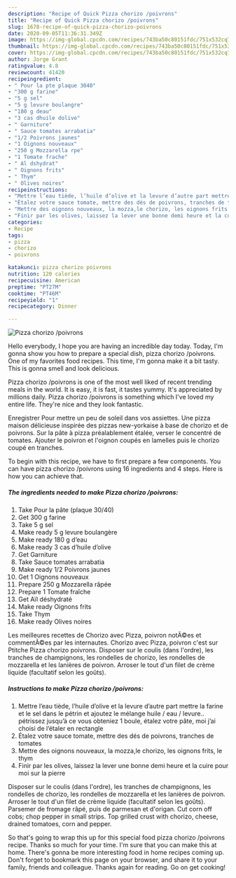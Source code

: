 ```yaml
---
description: "Recipe of Quick Pizza chorizo /poivrons"
title: "Recipe of Quick Pizza chorizo /poivrons"
slug: 1678-recipe-of-quick-pizza-chorizo-poivrons
date: 2020-09-05T11:36:31.349Z
image: https://img-global.cpcdn.com/recipes/743ba50c80151fdc/751x532cq70/pizza-chorizo-poivrons-photo-principale-de-la-recette.jpg
thumbnail: https://img-global.cpcdn.com/recipes/743ba50c80151fdc/751x532cq70/pizza-chorizo-poivrons-photo-principale-de-la-recette.jpg
cover: https://img-global.cpcdn.com/recipes/743ba50c80151fdc/751x532cq70/pizza-chorizo-poivrons-photo-principale-de-la-recette.jpg
author: Jorge Grant
ratingvalue: 4.8
reviewcount: 41420
recipeingredient:
- " Pour la pte plaque 3040"
- "300 g farine"
- "5 g sel"
- "5 g levure boulangre"
- "180 g deau"
- "3 cas dhuile dolive"
- " Garniture"
- " Sauce tomates arrabatia"
- "1/2 Poivrons jaunes"
- "1 Oignons nouveaux"
- "250 g Mozzarella rpe"
- "1 Tomate frache"
- " Al dshydrat"
- " Oignons frits"
- " Thym"
- " Olives noires"
recipeinstructions:
- "Mettre l’eau tiède, l’huile d’olive et la levure d’autre part mettre la farine et le sel dans le pétrin et ajoutez le mélange huile / eau / levure.. pétrissez jusqu’à ce vous obteniez 1 boule, étalez votre pâte, moi j’ai choisi de l’étaler en rectangle"
- "Étalez votre sauce tomate, mettre des dés de poivrons, tranches de tomates"
- "Mettre des oignons nouveaux, la mozza,le chorizo, les oignons frits, le thym"
- "Finir par les olives, laissez la lever une bonne demi heure et la cuire pour moi sur la pierre"
categories:
- Recipe
tags:
- pizza
- chorizo
- poivrons

katakunci: pizza chorizo poivrons 
nutrition: 120 calories
recipecuisine: American
preptime: "PT27M"
cooktime: "PT46M"
recipeyield: "1"
recipecategory: Dinner

---
```



![Pizza chorizo /poivrons](https://img-global.cpcdn.com/recipes/743ba50c80151fdc/751x532cq70/pizza-chorizo-poivrons-photo-principale-de-la-recette.jpg)

Hello everybody, I hope you are having an incredible day today. Today, I'm gonna show you how to prepare a special dish, pizza chorizo /poivrons. One of my favorites food recipes. This time, I'm gonna make it a bit tasty. This is gonna smell and look delicious.

Pizza chorizo /poivrons is one of the most well liked of recent trending meals in the world. It is easy, it is fast, it tastes yummy. It's appreciated by millions daily. Pizza chorizo /poivrons is something which I've loved my entire life. They're nice and they look fantastic.

Enregistrer Pour mettre un peu de soleil dans vos assiettes. Une pizza maison délicieuse inspirée des pizzas new-yorkaise à base de chorizo et de poivrons. Sur la pâte à pizza préalablement étalée, verser le concentré de tomates. Ajouter le poivron et l&#39;oignon coupés en lamelles puis le chorizo coupé en tranches.


To begin with this recipe, we have to first prepare a few components. You can have pizza chorizo /poivrons using 16 ingredients and 4 steps. Here is how you can achieve that.

<!--inarticleads1-->

##### The ingredients needed to make Pizza chorizo /poivrons:

1. Take  Pour la pâte (plaque 30/40)
1. Get 300 g farine
1. Take 5 g sel
1. Make ready 5 g levure boulangère
1. Make ready 180 g d’eau
1. Make ready 3 cas d’huile d’olive
1. Get  Garniture
1. Take  Sauce tomates arrabatia
1. Make ready 1/2 Poivrons jaunes
1. Get 1 Oignons nouveaux
1. Prepare 250 g Mozzarella râpée
1. Prepare 1 Tomate fraîche
1. Get  Aïl déshydraté
1. Make ready  Oignons frits
1. Take  Thym
1. Make ready  Olives noires


Les meilleures recettes de Chorizo avec Pizza, poivron notÃ©es et commentÃ©es par les internautes. Chorizo avec Pizza, poivron c&#39;est sur Ptitche Pizza chorizo poivrons. Disposer sur le coulis (dans l&#39;ordre), les tranches de champignons, les rondelles de chorizo, les rondelles de mozzarella et les lanières de poivron. Arroser le tout d&#39;un filet de crème liquide (facultatif selon les goûts). 

<!--inarticleads2-->

##### Instructions to make Pizza chorizo /poivrons:

1. Mettre l’eau tiède, l’huile d’olive et la levure d’autre part mettre la farine et le sel dans le pétrin et ajoutez le mélange huile / eau / levure.. pétrissez jusqu’à ce vous obteniez 1 boule, étalez votre pâte, moi j’ai choisi de l’étaler en rectangle
1. Étalez votre sauce tomate, mettre des dés de poivrons, tranches de tomates
1. Mettre des oignons nouveaux, la mozza,le chorizo, les oignons frits, le thym
1. Finir par les olives, laissez la lever une bonne demi heure et la cuire pour moi sur la pierre


Disposer sur le coulis (dans l&#39;ordre), les tranches de champignons, les rondelles de chorizo, les rondelles de mozzarella et les lanières de poivron. Arroser le tout d&#39;un filet de crème liquide (facultatif selon les goûts). Parsemer de fromage râpé, puis de parmesan et d&#39;origan. Cut corn off cobs; chop pepper in small strips. Top grilled crust with chorizo, cheese, drained tomatoes, corn and pepper. 

So that's going to wrap this up for this special food pizza chorizo /poivrons recipe. Thanks so much for your time. I'm sure that you can make this at home. There's gonna be more interesting food in home recipes coming up. Don't forget to bookmark this page on your browser, and share it to your family, friends and colleague. Thanks again for reading. Go on get cooking!
